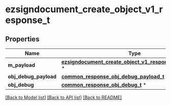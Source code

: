 # ezsigndocument_create_object_v1_response_t

## Properties
Name | Type | Description | Notes
------------ | ------------- | ------------- | -------------
**m_payload** | [**ezsigndocument_create_object_v1_response_m_payload_t**](ezsigndocument_create_object_v1_response_m_payload.md) \* |  | 
**obj_debug_payload** | [**common_response_obj_debug_payload_t**](common_response_obj_debug_payload.md) \* |  | [optional] 
**obj_debug** | [**common_response_obj_debug_t**](common_response_obj_debug.md) \* |  | [optional] 

[[Back to Model list]](../README.md#documentation-for-models) [[Back to API list]](../README.md#documentation-for-api-endpoints) [[Back to README]](../README.md)



